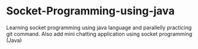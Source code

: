 # Socket-Programming-using-java
Learning socket programming using java language and parallelly practicing git command.
Also add mini chatting application using socket programming (Java)
